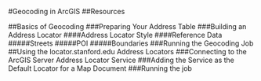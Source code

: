 #Geocoding in ArcGIS
##Resources


##Basics of Geocoding
###Preparing Your Address Table
###Building an Address Locator
####Address Locator Style
####Reference Data
#####Streets
#####POI
#####Boundaries
###Running the Geocoding Job
##Using the locator.stanford.edu Address Locators
###Connecting to the ArcGIS Server Address Locator Service
###Adding the Service as the Default Locator for a Map Document
###Running the job
